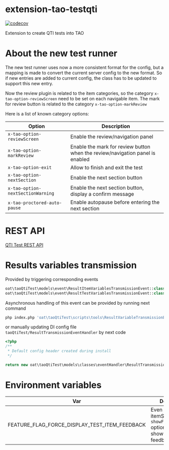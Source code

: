 extension-tao-testqti
=====================

[![codecov](https://codecov.io/gh/oat-sa/extension-tao-testqti/branch/master/graph/badge.svg?token=L2pTXu17kz)](https://codecov.io/gh/oat-sa/extension-tao-testqti)

Extension to create QTI tests into TAO


About the new test runner
=========================

The new test runner uses now a more consistent format for the config, but a mapping is made to convert the current server config to the new format. So if new entries are added to current config, the class has to be updated to support this new entry.

Now the review plugin is related to the item categories, so the category `x-tao-option-reviewScreen` need to be set on each navigable item. The mark for review button is related to the category `x-tao-option-markReview`

Here is a list of known category options:

| Option | Description |
| --- | --- |
| `x-tao-option-reviewScreen` | Enable the review/navigation panel |
| `x-tao-option-markReview` | Enable the mark for review button when the review/navigation panel is enabled |
| `x-tao-option-exit` | Allow to finish and exit the test |
| `x-tao-option-nextSection` | Enable the next section button |
| `x-tao-option-nextSectionWarning` | Enable the next section button, display a confirm message |
| `x-tao-proctored-auto-pause` | Enable autopause before entering the next section |


REST API
========

[QTI Test REST API](https://raw.githubusercontent.com/oat-sa/extension-tao-testqti/master/doc/swagger.json)

Results variables transmission
==============================

Provided by triggering corresponding events
```PHP
oat\taoQtiTest\models\event\ResultItemVariablesTransmissionEvent::class
oat\taoQtiTest\models\event\ResultTestVariablesTransmissionEvent::class
```

Asynchronous handling of this event can be provided by running next command
```bash
php index.php 'oat\taoQtiTest\scripts\tools\ResultVariableTransmissionEvenHandlerSwitcher' --class 'oat\taoQtiTest\models\classes\eventHandler\ResultTransmissionEventHandler\AsynchronousResultTransmissionEventHandler'
```
or manually updating DI config file `taoQtiTest/ResultTransmissionEventHandler` by next code 
```PHP
<?php
/**
 * Default config header created during install
 */

return new oat\taoQtiTest\models\classes\eventHandler\ResultTransmissionEventHandler\AsynchronousResultTransmissionEventHandler();
```

Environment variables
=====================

| Var                                           | Description                                                                         |
|-----------------------------------------------|-------------------------------------------------------------------------------------|
| FEATURE_FLAG_FORCE_DISPLAY_TEST_ITEM_FEEDBACK | Even if itemSessionControl `showFeedback` option is false, show item feedback modal |
